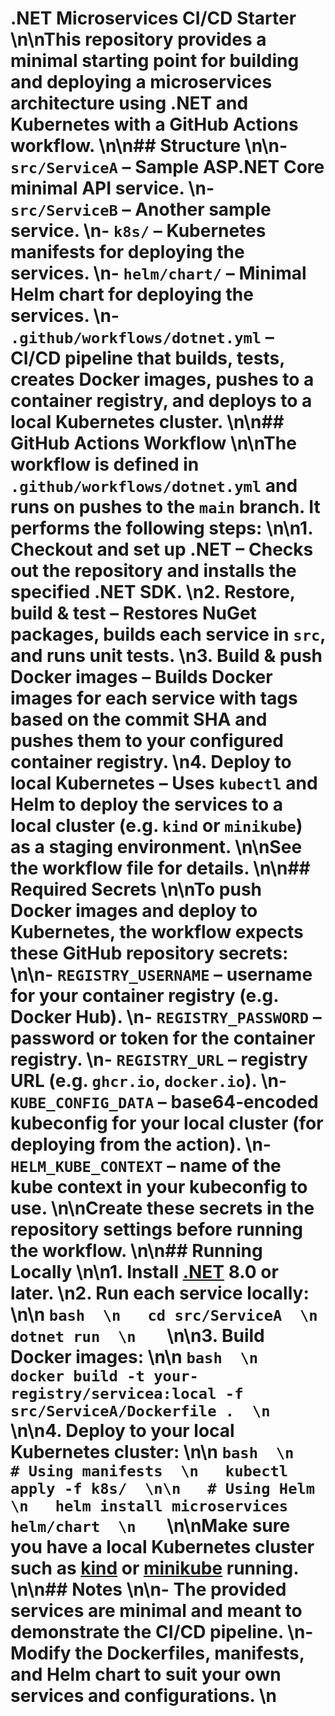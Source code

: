 # .NET Microservices CI/CD Starter  \n\nThis repository provides a minimal starting point for building and deploying a microservices architecture using .NET and Kubernetes with a GitHub Actions workflow.  \n\n## Structure  \n\n- `src/ServiceA` – Sample ASP.NET Core minimal API service.  \n- `src/ServiceB` – Another sample service.  \n- `k8s/` – Kubernetes manifests for deploying the services.  \n- `helm/chart/` – Minimal Helm chart for deploying the services.  \n- `.github/workflows/dotnet.yml` – CI/CD pipeline that builds, tests, creates Docker images, pushes to a container registry, and deploys to a local Kubernetes cluster.  \n\n## GitHub Actions Workflow  \n\nThe workflow is defined in `.github/workflows/dotnet.yml` and runs on pushes to the `main` branch. It performs the following steps:  \n\n1. **Checkout and set up .NET** – Checks out the repository and installs the specified .NET SDK.  \n2. **Restore, build & test** – Restores NuGet packages, builds each service in `src`, and runs unit tests.  \n3. **Build & push Docker images** – Builds Docker images for each service with tags based on the commit SHA and pushes them to your configured container registry.  \n4. **Deploy to local Kubernetes** – Uses `kubectl` and Helm to deploy the services to a local cluster (e.g. `kind` or `minikube`) as a staging environment.  \n\nSee the workflow file for details.  \n\n## Required Secrets  \n\nTo push Docker images and deploy to Kubernetes, the workflow expects these GitHub repository secrets:  \n\n- `REGISTRY_USERNAME` – username for your container registry (e.g. Docker Hub).  \n- `REGISTRY_PASSWORD` – password or token for the container registry.  \n- `REGISTRY_URL` – registry URL (e.g. `ghcr.io`, `docker.io`).  \n- `KUBE_CONFIG_DATA` – base64‑encoded kubeconfig for your local cluster (for deploying from the action).  \n- `HELM_KUBE_CONTEXT` – name of the kube context in your kubeconfig to use.  \n\nCreate these secrets in the repository settings before running the workflow.  \n\n## Running Locally  \n\n1. Install [.NET](https://dotnet.microsoft.com/) 8.0 or later.  \n2. Run each service locally:  \n\n   ```bash  \n   cd src/ServiceA  \n   dotnet run  \n   ```  \n\n3. Build Docker images:  \n\n   ```bash  \n   docker build -t your-registry/servicea:local -f src/ServiceA/Dockerfile .  \n   ```  \n\n4. Deploy to your local Kubernetes cluster:  \n\n   ```bash  \n   # Using manifests  \n   kubectl apply -f k8s/  \n\n   # Using Helm  \n   helm install microservices helm/chart  \n   ```  \n\nMake sure you have a local Kubernetes cluster such as [kind](https://kind.sigs.k8s.io/) or [minikube](https://minikube.sigs.k8s.io/) running.  \n\n## Notes  \n\n- The provided services are minimal and meant to demonstrate the CI/CD pipeline.  \n- Modify the Dockerfiles, manifests, and Helm chart to suit your own services and configurations.  \n
